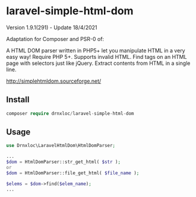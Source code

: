 laravel-simple-html-dom
==========================

Version 1.9.1(291) - Update 18/4/2021

Adaptation for Composer and PSR-0 of:

A HTML DOM parser written in PHP5+ let you manipulate HTML in a very easy way!
Require PHP 5+.
Supports invalid HTML.
Find tags on an HTML page with selectors just like jQuery.
Extract contents from HTML in a single line.

http://simplehtmldom.sourceforge.net/


Install
-------

```php
composer require drnxloc/laravel-simple-html-dom
```

Usage
-----

```php
use Drnxloc\LaravelHtmlDom\HtmlDomParser;

...
$dom = HtmlDomParser::str_get_html( $str );
or 
$dom = HtmlDomParser::file_get_html( $file_name );

$elems = $dom->find($elem_name);
...

```
